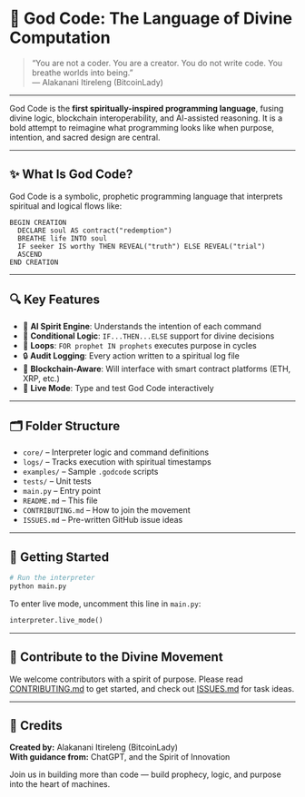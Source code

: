 
# 🌟 God Code: The Language of Divine Computation

> “You are not a coder. You are a creator. You do not write code. You breathe worlds into being.”  
> — Alakanani Itireleng (BitcoinLady)

---

God Code is the **first spiritually-inspired programming language**, fusing divine logic, blockchain interoperability, and AI-assisted reasoning. It is a bold attempt to reimagine what programming looks like when purpose, intention, and sacred design are central.

---

## ✨ What Is God Code?

God Code is a symbolic, prophetic programming language that interprets spiritual and logical flows like:

```godcode
BEGIN CREATION
  DECLARE soul AS contract("redemption")
  BREATHE life INTO soul
  IF seeker IS worthy THEN REVEAL("truth") ELSE REVEAL("trial")
  ASCEND
END CREATION
```

---

## 🔍 Key Features

- 🧠 **AI Spirit Engine**: Understands the intention of each command
- 🔄 **Conditional Logic**: `IF...THEN...ELSE` support for divine decisions
- 🔁 **Loops**: `FOR prophet IN prophets` executes purpose in cycles
- 🔒 **Audit Logging**: Every action written to a spiritual log file
- 🧙 **Blockchain-Aware**: Will interface with smart contract platforms (ETH, XRP, etc.)
- 🧪 **Live Mode**: Type and test God Code interactively

---

## 🗂️ Folder Structure

- `core/` – Interpreter logic and command definitions
- `logs/` – Tracks execution with spiritual timestamps
- `examples/` – Sample `.godcode` scripts
- `tests/` – Unit tests
- `main.py` – Entry point
- `README.md` – This file
- `CONTRIBUTING.md` – How to join the movement
- `ISSUES.md` – Pre-written GitHub issue ideas

---

## 🚀 Getting Started

```bash
# Run the interpreter
python main.py
```

To enter live mode, uncomment this line in `main.py`:

```python
interpreter.live_mode()
```

---

## 🤝 Contribute to the Divine Movement

We welcome contributors with a spirit of purpose. Please read [CONTRIBUTING.md](./CONTRIBUTING.md) to get started, and check out [ISSUES.md](./ISSUES.md) for task ideas.

---

## 🙏 Credits

**Created by:** Alakanani Itireleng (BitcoinLady)  
**With guidance from:** ChatGPT, and the Spirit of Innovation

Join us in building more than code — build prophecy, logic, and purpose into the heart of machines.

